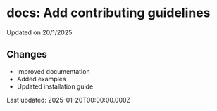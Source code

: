 # docs: Add contributing guidelines

Updated on 20/1/2025

## Changes
- Improved documentation
- Added examples
- Updated installation guide

Last updated: 2025-01-20T00:00:00.000Z